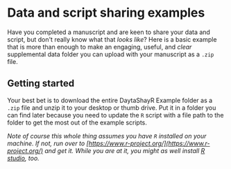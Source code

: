 # Data and script sharing examples

Have you completed a manuscript and are keen to share your data and script, but don't really know what that *looks like*? 
Here is a basic example that is more than enough to make an engaging, useful, and *clear* supplemental data folder you can upload with your manuscript as a `.zip` file. 

## Getting started 

Your best bet is to download the entire DaytaShayR Example folder as a `.zip` file and unzip it to your desktop or thumb drive. 
Put it in a folder you can find later because you need to update the `R` script with a file path to the folder to get the most out of the example scripts. 

*Note of course this whole thing assumes you have `R` installed on your machine. 
If not, run over to [https://www.r-project.org/](https://www.r-project.org/) and get it. 
While you are at it, you might as well install [R studio](https://www.rstudio.com/products/rstudio/download/), too.*
